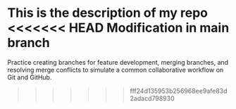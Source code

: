 This is the description of my repo
<<<<<<< HEAD
Modification in main branch
=======
Practice creating branches for feature development, merging branches, and resolving merge conflicts to simulate a common collaborative workflow on Git and GitHub.
>>>>>>> fff24d135953b256968ee9afe83d2adacd798930

